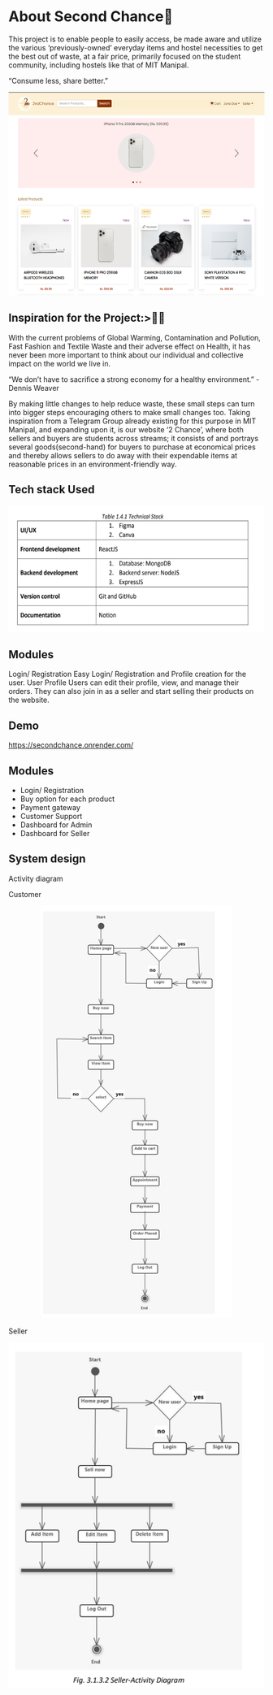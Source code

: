 
# About Second Chance👋

This project is to enable people to easily access, be made aware and utilize the various  ‘previously-owned’ everyday items and hostel necessities to get the best out of waste, at a fair price,  primarily focused on the student community, including hostels like that of MIT Manipal.

“Consume less, share better.”
<p align="center">
  <img src="ab.png" height="400px">
  </p>



## Inspiration for the Project:>👩‍💻
With the current problems of Global Warming, Contamination and Pollution, Fast Fashion and Textile Waste and their adverse effect on Health, it has never been more important to think about our individual and collective impact on the world we live in.

“We don’t have to sacrifice a strong economy for a healthy environment.” -Dennis Weaver

By making little changes to help reduce waste,  these small steps can turn into bigger steps encouraging others to make small changes too.
Taking inspiration from a Telegram Group already existing for this purpose in MIT Manipal, and expanding upon it, is our website ‘2 Chance’, where both sellers and buyers are students across streams; it consists of and portrays several goods(second-hand) for buyers to purchase at economical prices and thereby allows sellers to do away with their expendable items at reasonable prices in an environment-friendly way.

## Tech stack Used

<p align="center">
  <img src="bc.png" height="250px">
  </p>

## Modules 
Login/ Registration 
Easy Login/ Registration and Profile creation for the user. 
User Profile
Users can edit their profile, view, and manage their orders. They can also join in as a seller and start selling their products on the website.



## Demo

https://secondchance.onrender.com/


## Modules

- Login/ Registration
- Buy option for each product
- Payment gateway
- Customer Support 
- Dashboard for Admin
- Dashboard for Seller


## System design

Activity diagram 

Customer 

<p align="center">
  <img src="d.png" >
  </p>


Seller 

<p align="center">
  <img src="e.png">
  </p>

